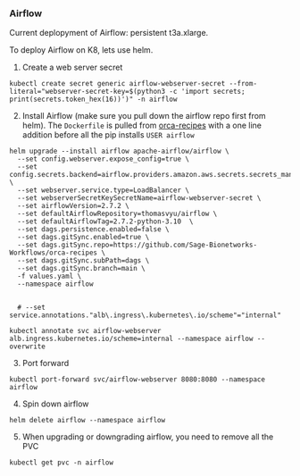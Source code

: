 
### Airflow

Current deplopyment of Airflow: persistent t3a.xlarge.

To deploy Airflow on K8, lets use helm.

1. Create a web server secret

```
kubectl create secret generic airflow-webserver-secret --from-literal="webserver-secret-key=$(python3 -c 'import secrets; print(secrets.token_hex(16))')" -n airflow
```

2. Install Airflow (make sure you pull down the airflow repo first from helm).  The `Dockerfile` is pulled from [orca-recipes](https://github.com/Sage-Bionetworks-Workflows/orca-recipes) with a one line addition before all the pip installs `USER airflow` 

```
helm upgrade --install airflow apache-airflow/airflow \
  --set config.webserver.expose_config=true \
  --set config.secrets.backend=airflow.providers.amazon.aws.secrets.secrets_manager.SecretsManagerBackend \
  --set webserver.service.type=LoadBalancer \
  --set webserverSecretKeySecretName=airflow-webserver-secret \
  --set airflowVersion=2.7.2 \
  --set defaultAirflowRepository=thomasvyu/airflow \
  --set defaultAirflowTag=2.7.2-python-3.10  \
  --set dags.persistence.enabled=false \
  --set dags.gitSync.enabled=true \
  --set dags.gitSync.repo=https://github.com/Sage-Bionetworks-Workflows/orca-recipes \
  --set dags.gitSync.subPath=dags \
  --set dags.gitSync.branch=main \
  -f values.yaml \
  --namespace airflow

  
  # --set service.annotations."alb\.ingress\.kubernetes\.io/scheme"="internal"
```

```
kubectl annotate svc airflow-webserver alb.ingress.kubernetes.io/scheme=internal --namespace airflow --overwrite
```

3. Port forward
```
kubectl port-forward svc/airflow-webserver 8080:8080 --namespace airflow
```

4. Spin down airflow
```
helm delete airflow --namespace airflow
```

5. When upgrading or downgrading airflow, you need to remove all the PVC
```
kubectl get pvc -n airflow
```

